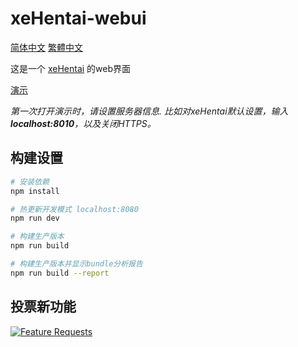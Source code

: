 # xeHentai-webui

[简体中文](README.chs.md) [繁體中文](README.cht.md)

这是一个 [xeHentai](https://github.com/fffonion/xeHentai) 的web界面

[演示](https://xehentai.yooooo.us/)

*第一次打开演示时，请设置服务器信息. 比如对xeHentai默认设置，输入**localhost:8010**，以及关闭HTTPS。*

## 构建设置

``` bash
# 安装依赖
npm install

# 热更新开发模式 localhost:8080
npm run dev

# 构建生产版本
npm run build

# 构建生产版本并显示bundle分析报告
npm run build --report
```

## 投票新功能

[![Feature Requests](http://feathub.com/fffonion/xeHentai-webui?format=svg)](http://feathub.com/fffonion/xeHentai-webui)
